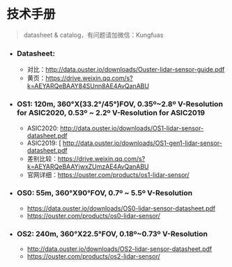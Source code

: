 # 技术手册

> datasheet & catalog，有问题请加微信：Kungfuas

- ### Datasheet:

  - 对比：http://data.ouster.io/downloads/Ouster-lidar-sensor-guide.pdf
  - 黄页：https://drive.weixin.qq.com/s?k=AEYARQeBAAY84SUnn8AE4AvQanABU

- ### OS1: 120m, 360°X(33.2°/45°)FOV, 0.35º~2.8º V-Resolution for ASIC2020, 0.53º ~ 2.2º V-Resolution for ASIC2019

  - ASIC2020: http://data.ouster.io/downloads/OS1-lidar-sensor-datasheet.pdf
  - ASIC2019: [ http://data.ouster.io/downloads/OS1-gen1-lidar-sensor-datasheet.pdf 
  - 差别比较：https://drive.weixin.qq.com/s?k=AEYARQeBAAYjwxZUmzAE4AvQanABU
  - 官网详细：https://ouster.com/products/os1-lidar-sensor/

- ### OS0: 55m, 360°X90°FOV, 0.7º ~ 5.5º V-Resolution

  - https://data.ouster.io/downloads/OS0-lidar-sensor-datasheet.pdf
  - https://ouster.com/products/os0-lidar-sensor/

- ### OS2: 240m, 360°X22.5°FOV, 0.18º~0.73º V-Resolution

  - http://data.ouster.io/downloads/OS2-lidar-sensor-datasheet.pdf
  - https://ouster.com/products/os2-lidar-sensor/

